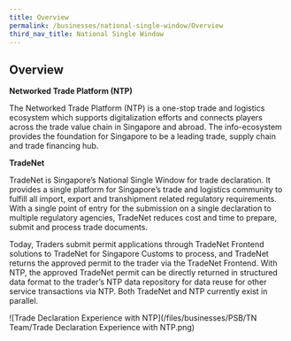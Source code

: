 ```yaml
---
title: Overview
permalink: /businesses/national-single-window/Overview
third_nav_title: National Single Window
---
```


## Overview

**Networked Trade Platform (NTP)**

The Networked Trade Platform  (NTP) is a one-stop trade and logistics ecosystem which supports digitalization efforts and connects players across the trade value chain in Singapore and abroad. The info-ecosystem provides the foundation for Singapore to be a leading trade, supply chain and trade financing hub.

 

**TradeNet**

TradeNet is Singapore’s National Single Window for trade declaration. It provides a single platform for Singapore’s trade and logistics community to fulfill all import, export and transhipment related regulatory requirements. With a single point of entry for the submission on a single declaration to multiple regulatory agencies, TradeNet reduces cost and time to prepare, submit and process trade documents.

Today, Traders submit permit applications through TradeNet Frontend solutions to TradeNet for Singapore Customs to process, and TradeNet returns the approved permit to the trader via the TradeNet Frontend. With NTP, the approved TradeNet permit can be directly returned in structured data format to the trader’s NTP data repository for data reuse for other service transactions via NTP. Both TradeNet and NTP currently exist in parallel.

![Trade Declaration Experience with NTP](/files/businesses/PSB/TN Team/Trade Declaration Experience with NTP.png)
